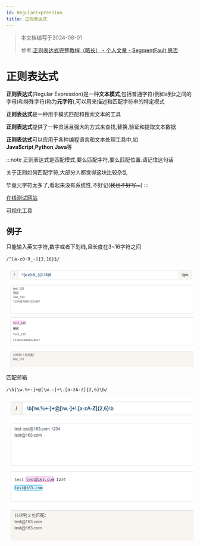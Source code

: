 ```yaml
---
id: RegularExpression
title: 正则表达式
---
```


> 本文档编写于2024-08-01
>
> 参考:[正则表达式完整教程（略长） - 个人文章 - SegmentFault 思否](//segmentfault.com/a/1190000040988916)

# 正则表达式

**正则表达式**(Regular Expression)是一种**文本模式**,包括普通字符(例如a到z之间的字母)和特殊字符(称为**元字符**),可以用来描述和匹配字符串的特定模式

**正则表达式**是一种用于模式匹配和搜索文本的工具

**正则表达式**提供了一种灵活且强大的方式来查找,替换,验证和提取文本数据

**正则表达式**可以应用于各种编程语言和文本处理工具中,如 **JavaScript**,**Python**,**Java**等

:::note
正则表达式是匹配模式,要么匹配字符,要么匹配位置.请记住这句话

关于正则如何匹配字符,大部分人都觉得这块比较杂乱

毕竟元字符太多了,看起来没有系统性,不好记(~~我也不好写...~~)
:::

[在线测试网站](//www.jyshare.com/front-end/854/)

[可视化工具](//www.jyshare.com/front-end/7625/)

## 例子

只能输入英文字符,数字或者下划线,且长度在3~16字符之间

`/^[a-z0-9_-]{3,16}$/`

![dad38b68bc511a2d4ee8c076930459526957e328](Assets/dad38b68bc511a2d4ee8c076930459526957e328.png)

匹配邮箱

`/\b[\w.%+-]+@[\w.-]+\.[a-zA-Z]{2,6}\b/`

![07b78f1f954e4b68925bbdbaca2092c52028e821](Assets/07b78f1f954e4b68925bbdbaca2092c52028e821.png)

